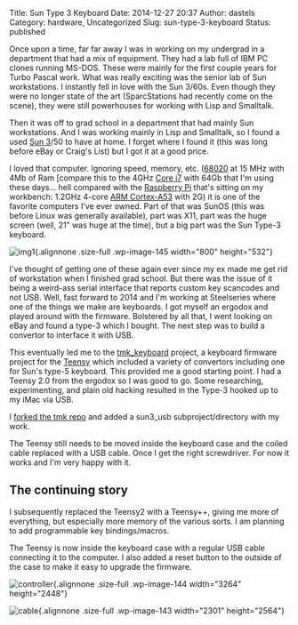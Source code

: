 Title: Sun Type 3 Keyboard
Date: 2014-12-27 20:37
Author: dastels
Category: hardware, Uncategorized
Slug: sun-type-3-keyboard
Status: published

Once upon a time, far far away I was in working on my undergrad in a
department that had a mix of equipment. They had a lab full of IBM PC
clones running MS-DOS. These were mainly for the first couple years for
Turbo Pascal work. What was really exciting was the senior lab of Sun
workstations. I instantly fell in love with the Sun 3/60s. Even though
they were no longer state of the art (SparcStations had recently come on
the scene), they were still powerhouses for working with Lisp and
Smalltalk.

Then it was off to grad school in a department that had mainly Sun
workstations. And I was working mainly in Lisp and Smalltalk, so I found
a used [Sun 3](https://en.wikipedia.org/wiki/Sun-3)/50 to have at home.
I forget where I found it (this was long before eBay or Craig's List)
but I got it at a good price.

I loved that computer. Ignoring speed, memory, etc.
([68020](https://en.wikipedia.org/wiki/Motorola_68020) at 15 MHz with
4Mb of Ram \[compare this to the 4GHz [Core
i7](http://ark.intel.com/products/88195) with 64Gb that I'm using these
days... hell compared with the [Raspberry
Pi](https://en.wikipedia.org/wiki/Raspberry_Pi) that's sitting on my
workbench: 1.2GHz 4-core [ARM
Cortex-A53](https://en.wikipedia.org/wiki/ARM_Cortex-A53) with 2G) it is
one of the favorite computers I've ever owned. Part of that was SunOS
(this was before Linux was generally available), part was X11, part was
the huge screen (well, 21" was huge at the time), but a big part was the
Sun Type-3 keyboard.

![img1](https://daveastels.files.wordpress.com/2017/06/img1.jpg){.alignnone
.size-full .wp-image-145 width="800" height="532"}

I've thought of getting one of these again ever since my ex made me get
rid of workstation when I finished grad school. But there was the issue
of it being a weird-ass serial interface that reports custom key
scancodes and not USB. Well, fast forward to 2014 and I'm working at
Steelseries where one of the things we make are keyboards. I got myself
an ergodox and played around with the firmware. Bolstered by all that, I
went looking on eBay and found a type-3 which I bought. The next step
was to build a convertor to interface it with USB.

This eventually led me to the
[tmk\_keyboard](https://github.com/tmk/tmk_keyboard) project, a keyboard
firmware project for the [Teensy](https://www.pjrc.com/teensy/) which
included a variety of convertors including one for Sun's type-5
keyboard. This provided me a good starting point. I had a Teensy 2.0
from the ergodox so I was good to go. Some researching, experimenting,
and plain old hacking resulted in the Type-3 hooked up to my iMac via
USB.

I [forked the tmk repo](https://github.com/dastels/tmk_keyboard) and
added a sun3\_usb subproject/directory with my work.

The Teensy still needs to be moved inside the keyboard case and the
coiled cable replaced with a USB cable. Once I get the right
screwdriver. For now it works and I'm very happy with it.

The continuing story
--------------------

I subsequently replaced the Teensy2 with a Teensy++, giving me more of
everything, but especially more memory of the various sorts. I am
planning to add programmable key bindings/macros.

The Teensy is now inside the keyboard case with a regular USB cable
connecting it to the computer. I also added a reset button to the
outside of the case to make it easy to upgrade the firmware.

![controller](https://daveastels.files.wordpress.com/2017/06/controller.jpg){.alignnone
.size-full .wp-image-144 width="3264" height="2448"}

![cable](https://daveastels.files.wordpress.com/2017/06/cable.jpg){.alignnone
.size-full .wp-image-143 width="2301" height="2564"}
